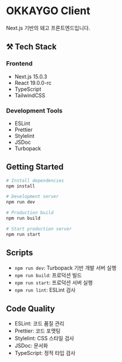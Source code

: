 # OKKAYGO Client

Next.js 기반의 돼고 프론트엔드입니다.

## ⚒ Tech Stack

### Frontend

- Next.js 15.0.3
- React 19.0.0-rc
- TypeScript
- TailwindCSS

### Development Tools

- ESLint
- Prettier
- Stylelint
- JSDoc
- Turbopack

## Getting Started

```bash
# Install dependencies
npm install

# Development server
npm run dev

# Production build
npm run build

# Start production server
npm run start
```

## Scripts

- `npm run dev`: Turbopack 기반 개발 서버 실행
- `npm run build`: 프로덕션 빌드
- `npm run start`: 프로덕션 서버 실행
- `npm run lint`: ESLint 검사

## Code Quality

- ESLint: 코드 품질 관리
- Prettier: 코드 포맷팅
- Stylelint: CSS 스타일 검사
- JSDoc: 문서화
- TypeScript: 정적 타입 검사